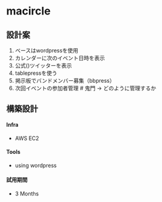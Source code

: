 # macircle
## 設計案
1. ベースはwordpressを使用
1. カレンダーに次のイベント日時を表示
1. 公式()ツイッターを表示
1. tablepressを使う
1. 掲示板でバンドメンバー募集（bbpress）
1. 次回イベントの参加者管理 # 鬼門
 → どのように管理するか

## 構築設計
#### Infra
 - AWS EC2

#### Tools
 - using wordpress

#### 試用期間
 - 3 Months



